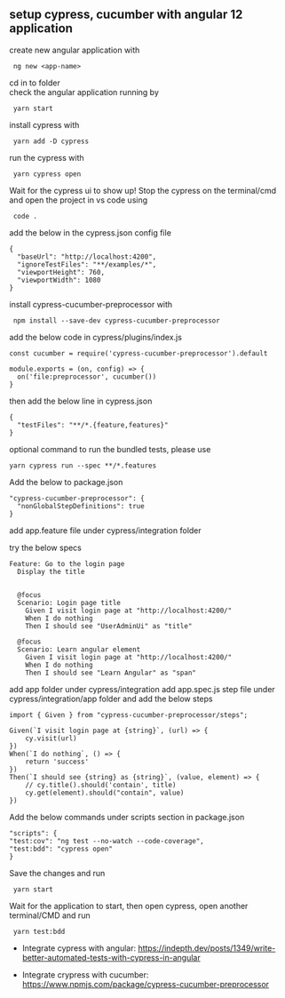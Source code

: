 ## setup cypress, cucumber with angular 12 application
create new angular application with

```
 ng new <app-name>
```

cd in to <app-name> folder  
check the angular application running by
```
 yarn start  
```
  
install cypress with
```
 yarn add -D cypress
```
  
run the cypress with
```
 yarn cypress open
```
Wait for the cypress ui to show up!
Stop the cypress on the terminal/cmd and open the project in vs code using 
```
 code .
```
 
add the below in the cypress.json config file
```
{
  "baseUrl": "http://localhost:4200",
  "ignoreTestFiles": "**/examples/*",
  "viewportHeight": 760,
  "viewportWidth": 1080
}
```

install cypress-cucumber-preprocessor with
```
 npm install --save-dev cypress-cucumber-preprocessor
```
  
add the below code in cypress/plugins/index.js
```
const cucumber = require('cypress-cucumber-preprocessor').default

module.exports = (on, config) => {
  on('file:preprocessor', cucumber())
}
```
  
then add the below line in cypress.json
```  
{
  "testFiles": "**/*.{feature,features}"
}
```
optional command to run the bundled tests, please use
```
yarn cypress run --spec **/*.features 
```
Add the below to package.json
```
"cypress-cucumber-preprocessor": {
  "nonGlobalStepDefinitions": true
}
```
add app.feature file under cypress/integration folder

try the below specs
```
Feature: Go to the login page
  Display the title


  @focus  
  Scenario: Login page title
    Given I visit login page at "http://localhost:4200/"
    When I do nothing
    Then I should see "UserAdminUi" as "title"

  @focus
  Scenario: Learn angular element
    Given I visit login page at "http://localhost:4200/"
    When I do nothing
    Then I should see "Learn Angular" as "span"
```
add app folder under cypress/integration
add app.spec.js step file under cypress/integration/app folder and add the below steps

```
import { Given } from "cypress-cucumber-preprocessor/steps";

Given(`I visit login page at {string}`, (url) => {
    cy.visit(url)
})
When(`I do nothing`, () => {
    return 'success'
})
Then(`I should see {string} as {string}`, (value, element) => {
    // cy.title().should('contain', title)
    cy.get(element).should("contain", value)
})
```
  
Add the below commands under scripts section in package.json
  ```
"scripts": {
  "test:cov": "ng test --no-watch --code-coverage",
  "test:bdd": "cypress open"
 } 
 ``` 
  
Save the changes and run 
```
 yarn start
```
Wait for the application to start, then open cypress, open another terminal/CMD and run
```
 yarn test:bdd
```

- Integrate cypress with angular: https://indepth.dev/posts/1349/write-better-automated-tests-with-cypress-in-angular

- Integrate crypress with cucumber: https://www.npmjs.com/package/cypress-cucumber-preprocessor
